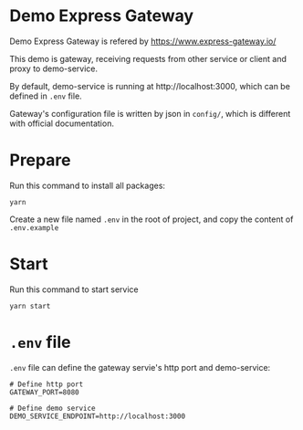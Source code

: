 # Demo Express Gateway

Demo Express Gateway is refered by https://www.express-gateway.io/

This demo is gateway, receiving requests from other service or client and proxy to demo-service.

By default, demo-service is running at http://localhost:3000, which can be defined in `.env` file.

Gateway's configuration file is written by json in `config/`, which is different with official documentation.


# Prepare

Run this command to install all packages:

```
yarn
```

Create a new file named `.env` in the root of project, and copy the content of `.env.example`


# Start

Run this command to start service 

```
yarn start
```


# `.env` file

`.env` file can define the gateway servie's http port and demo-service:

```
# Define http port
GATEWAY_PORT=8080

# Define demo service
DEMO_SERVICE_ENDPOINT=http://localhost:3000
```

